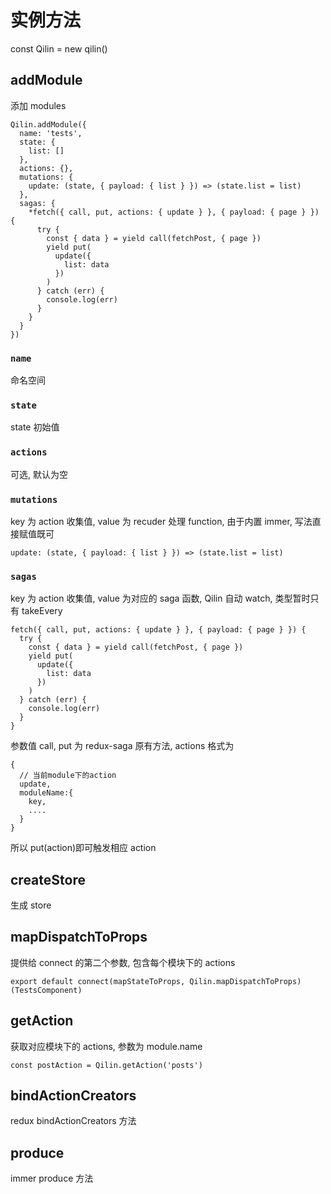 # 实例方法

const Qilin = new qilin()

## addModule

添加 modules

```
Qilin.addModule({
  name: 'tests',
  state: {
    list: []
  },
  actions: {},
  mutations: {
    update: (state, { payload: { list } }) => (state.list = list)
  },
  sagas: {
    *fetch({ call, put, actions: { update } }, { payload: { page } }) {
      try {
        const { data } = yield call(fetchPost, { page })
        yield put(
          update({
            list: data
          })
        )
      } catch (err) {
        console.log(err)
      }
    }
  }
})
```

### `name`

命名空间

### `state`

state 初始值

### `actions`

可选, 默认为空

### `mutations`

key 为 action 收集值, value 为 recuder 处理 function, 由于内置 immer, 写法直接赋值既可

```
update: (state, { payload: { list } }) => (state.list = list)
```

### `sagas`

key 为 action 收集值, value 为对应的 saga 函数, Qilin 自动 watch, 类型暂时只有 takeEvery

```
fetch({ call, put, actions: { update } }, { payload: { page } }) {
  try {
    const { data } = yield call(fetchPost, { page })
    yield put(
      update({
        list: data
      })
    )
  } catch (err) {
    console.log(err)
  }
}
```

参数值 call, put 为 redux-saga 原有方法, actions 格式为

```
{
  // 当前module下的action
  update,
  moduleName:{
    key,
    ....
  }
}
```

所以 put(action)即可触发相应 action

## createStore

生成 store

## mapDispatchToProps

提供给 connect 的第二个参数, 包含每个模块下的 actions

```
export default connect(mapStateToProps, Qilin.mapDispatchToProps)(TestsComponent)
```

## getAction

获取对应模块下的 actions, 参数为 module.name

```
const postAction = Qilin.getAction('posts')
```

## bindActionCreators

redux bindActionCreators 方法

## produce

immer produce 方法
